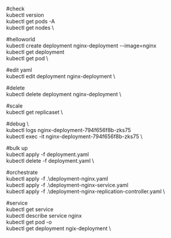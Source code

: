 #check  \
kubectl version \
 kubectl get pods -A \
 kubectl get nodes \

#helloworld  \
 kubectl create deployment nginx-deployment --image=nginx \
 kubectl get deployment \
 kubectl get pod \

#edit yaml  \
 kubectl edit deployment nginx-deployment \
 
 #delete  \
 kubectl delete deployment nginx-deployment \

#scale  \
 kubectl get replicaset  \
 
 #debug  \ \
 kubectl logs nginx-deployment-794f656f8b-zks75  \
 kubectl exec -it nginx-deployment-794f656f8b-zks75  \


#bulk up  \
 kubectl apply -f deployment.yaml \
 kubectl delete -f deployment.yaml \


#orchestrate  \
kubectl apply -f .\deployment-nginx.yaml \
kubectl apply -f .\deployment-nginx-service.yaml \
kubectl apply -f .\deployment-nginx-replication-controller.yaml \


#service  \
 kubectl get service \
  kubectl describe service nginx \
  kubectl get pod -o \
  kubectl get deployment ngix-deployment \

